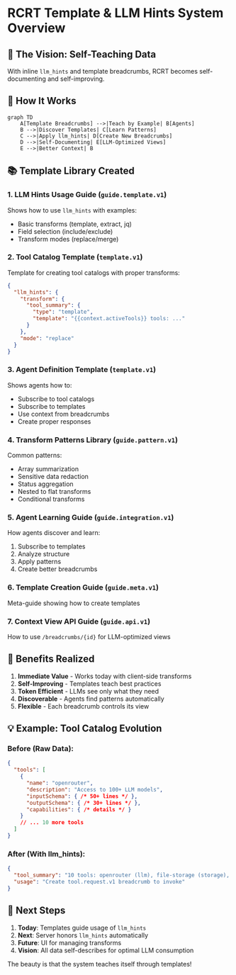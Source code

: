 # RCRT Template & LLM Hints System Overview

## 🎯 The Vision: Self-Teaching Data

With inline `llm_hints` and template breadcrumbs, RCRT becomes self-documenting and self-improving.

## 🔄 How It Works

```mermaid
graph TD
    A[Template Breadcrumbs] -->|Teach by Example| B[Agents]
    B -->|Discover Templates| C[Learn Patterns]
    C -->|Apply llm_hints| D[Create New Breadcrumbs]
    D -->|Self-Documenting| E[LLM-Optimized Views]
    E -->|Better Context| B
```

## 📚 Template Library Created

### 1. **LLM Hints Usage Guide** (`guide.template.v1`)
Shows how to use `llm_hints` with examples:
- Basic transforms (template, extract, jq)
- Field selection (include/exclude)
- Transform modes (replace/merge)

### 2. **Tool Catalog Template** (`template.v1`)
Template for creating tool catalogs with proper transforms:
```json
{
  "llm_hints": {
    "transform": {
      "tool_summary": {
        "type": "template",
        "template": "{{context.activeTools}} tools: ..."
      }
    },
    "mode": "replace"
  }
}
```

### 3. **Agent Definition Template** (`template.v1`)
Shows agents how to:
- Subscribe to tool catalogs
- Subscribe to templates
- Use context from breadcrumbs
- Create proper responses

### 4. **Transform Patterns Library** (`guide.pattern.v1`)
Common patterns:
- Array summarization
- Sensitive data redaction
- Status aggregation
- Nested to flat transforms
- Conditional transforms

### 5. **Agent Learning Guide** (`guide.integration.v1`)
How agents discover and learn:
1. Subscribe to templates
2. Analyze structure
3. Apply patterns
4. Create better breadcrumbs

### 6. **Template Creation Guide** (`guide.meta.v1`)
Meta-guide showing how to create templates

### 7. **Context View API Guide** (`guide.api.v1`)
How to use `/breadcrumbs/{id}` for LLM-optimized views

## 🚀 Benefits Realized

1. **Immediate Value** - Works today with client-side transforms
2. **Self-Improving** - Templates teach best practices
3. **Token Efficient** - LLMs see only what they need
4. **Discoverable** - Agents find patterns automatically
5. **Flexible** - Each breadcrumb controls its view

## 💡 Example: Tool Catalog Evolution

### Before (Raw Data):
```json
{
  "tools": [
    {
      "name": "openrouter",
      "description": "Access to 100+ LLM models",
      "inputSchema": { /* 50+ lines */ },
      "outputSchema": { /* 30+ lines */ },
      "capabilities": { /* details */ }
    }
    // ... 10 more tools
  ]
}
```

### After (With llm_hints):
```json
{
  "tool_summary": "10 tools: openrouter (llm), file-storage (storage), calculator (math)...",
  "usage": "Create tool.request.v1 breadcrumb to invoke"
}
```

## 🔮 Next Steps

1. **Today**: Templates guide usage of `llm_hints`
2. **Next**: Server honors `llm_hints` automatically
3. **Future**: UI for managing transforms
4. **Vision**: All data self-describes for optimal LLM consumption

The beauty is that the system teaches itself through templates!
